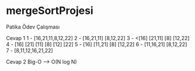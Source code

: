 # mergeSortProjesi
Patika Ödev Çalışması


Cevap 1
1 - [16,21,11,8,12,22]
2 - [16,21,11] [8,12,22]
3 - <[16] [21,11] [8] [12,22]
4 - [16] [21] [11] [8] [12] [22]
5 - [16] [11,21] [8] [12,22]
6 - [11,16,21] [8,12,22]
7 - [8,11,12,16,21,22]


Cevap 2
Big-O --> O(N log N)
